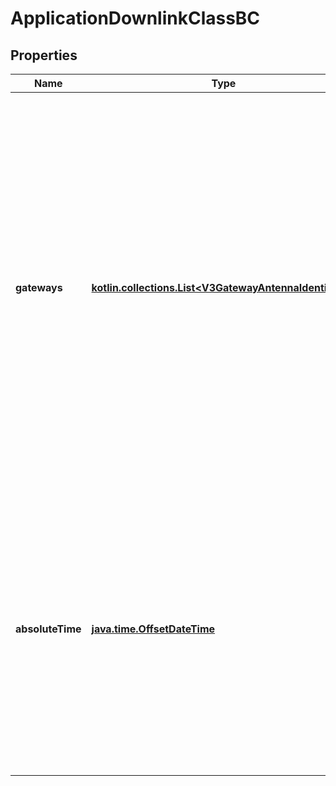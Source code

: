
# ApplicationDownlinkClassBC

## Properties
Name | Type | Description | Notes
------------ | ------------- | ------------- | -------------
**gateways** | [**kotlin.collections.List&lt;V3GatewayAntennaIdentifiers&gt;**](V3GatewayAntennaIdentifiers.md) | Possible gateway identifiers and antenna index to use for this downlink message. The Network Server selects one of these gateways for downlink, based on connectivity, signal quality, channel utilization and an available slot. If none of the gateways can be selected, the downlink message fails. If empty, a gateway and antenna is selected automatically from the gateways seen in recent uplinks. |  [optional]
**absoluteTime** | [**java.time.OffsetDateTime**](java.time.OffsetDateTime.md) | Absolute time when the downlink message should be transmitted. This requires the gateway to have GPS time synchronization. If the time is in the past or if there is a scheduling conflict, the downlink message fails. If null, the time is selected based on slot availability. This is recommended in class B mode. |  [optional]



